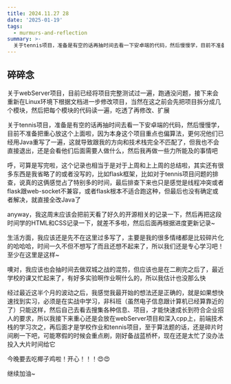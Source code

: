 ```yaml
---
title: 2024.11.27 28
date: '2025-01-19'
tags:
  - murmurs-and-reflection
summary: >-
  关于tennis项目，准备是有空的话再抽时间去看一下安卓端的代码，然后慢慢学，目前不准备把重心放这个上面啦，因为本身这个项目重点也偏算法，更何况他们已经用Java重写了一遍，这就导致跟我的方向和技术栈完全不匹配了，但我也不会直接退出，还是会看他们后面需要人做什么，然后我再做一些力所能及的事情吧
---
```

## 碎碎念
关于webServer项目，目前已经将项目完整测试过一遍，跑通没问题，接下来会重新在Linux环境下根据文档进一步修改项目，当然在这之前会先把项目拆分成几个模块，然后把每个模块的代码读一遍，吃透了再修改、扩展

关于tennis项目，准备是有空的话再抽时间去看一下安卓端的代码，然后慢慢学，目前不准备把重心放这个上面啦，因为本身这个项目重点也偏算法，更何况他们已经用Java重写了一遍，这就导致跟我的方向和技术栈完全不匹配了，但我也不会直接退出，还是会看他们后面需要人做什么，然后我再做一些力所能及的事情吧

呼，可算是写完啦，这个记录也相当于是对于上周和上上周的总结啦，其实还有很多东西是我省略了的或者没写的，比如flask框架，比如对于tennis项目问题的排查，说真的这俩感觉占了特别多的时间，最后排查下来也只是感觉是线程冲突或者flask跟web-socket不兼容，或者flask根本不适合跑这种，但最后也没有确定或者解决，就直接全改Java了

anyway，我这周末应该会把前天看了好久的开源相关的记录一下，然后再把这段时间学的HTML和CSS记录一下，就差不多啦，然后后面再根据进度更新记录~

生活方面，我应该还是先不在这里过多写了，主要是我的很多情绪都是比较碎片化的哈哈哈，时间一久不但不想写了而且还想不起来了，所以我们还是专心学习吧！至少在这里是这样~

噢对，我应该也会抽时间去做双城之战的混剪，但应该也是在二刷完之后了，最近学校的课又忙起来了，有好多实验啊作业啊什么的，所以我估计也没那么快

经过最近这半个月的波动之后，我感觉我最开始的想法还是正确的，就是如果想快速找到实习，必须是在实战中学习，非科班（虽然电子信息跟计算机已经算靠近的了）只能这样，然后自己去看去搜集各种信息、项目，才能快速成长到符合企业招人的要求，所以我接下来重心还是会放在webServer项目和深入cpp上，前端技术栈的学习次之，再后面才是学校作业和tennis项目，至于算法题的话，还是碎片时间刷一下吧，可能寒假的时候会重点刷，刚好备战蓝桥杯，现在还是太忙了没办法投入大片时间给它

今晚要去吃椰子鸡啦！开心！！！😍😍

继续加油~
